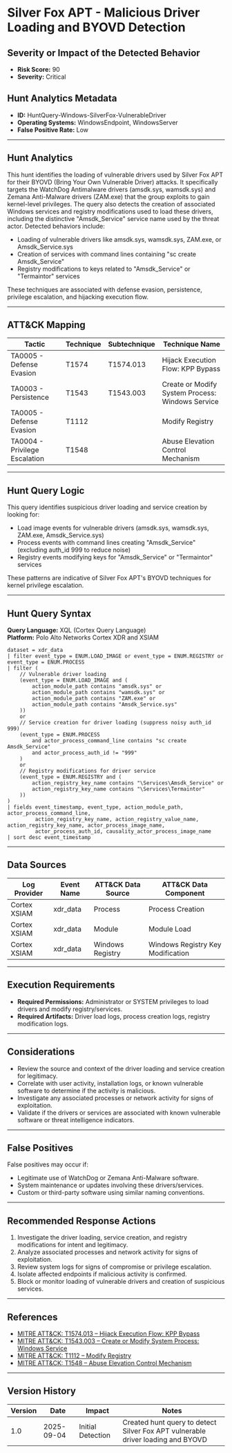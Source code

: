 # Silver Fox APT - Malicious Driver Loading and BYOVD Detection

## Severity or Impact of the Detected Behavior
- **Risk Score:** 90
- **Severity:** Critical

## Hunt Analytics Metadata

- **ID:** HuntQuery-Windows-SilverFox-VulnerableDriver
- **Operating Systems:** WindowsEndpoint, WindowsServer
- **False Positive Rate:** Low

---

## Hunt Analytics

This hunt identifies the loading of vulnerable drivers used by Silver Fox APT for their BYOVD (Bring Your Own Vulnerable Driver) attacks. It specifically targets the WatchDog Antimalware drivers (amsdk.sys, wamsdk.sys) and Zemana Anti-Malware drivers (ZAM.exe) that the group exploits to gain kernel-level privileges. The query also detects the creation of associated Windows services and registry modifications used to load these drivers, including the distinctive "Amsdk_Service" service name used by the threat actor. Detected behaviors include:

- Loading of vulnerable drivers like amsdk.sys, wamsdk.sys, ZAM.exe, or Amsdk_Service.sys
- Creation of services with command lines containing "sc create Amsdk_Service"
- Registry modifications to keys related to "Amsdk_Service" or "Termaintor" services

These techniques are associated with defense evasion, persistence, privilege escalation, and hijacking execution flow.

---

## ATT&CK Mapping

| Tactic                        | Technique   | Subtechnique | Technique Name                                 |
|------------------------------|-------------|--------------|-----------------------------------------------|
| TA0005 - Defense Evasion     | T1574       | T1574.013    | Hijack Execution Flow: KPP Bypass            |
| TA0003 - Persistence         | T1543       | T1543.003    | Create or Modify System Process: Windows Service |
| TA0005 - Defense Evasion     | T1112       |              | Modify Registry                               |
| TA0004 - Privilege Escalation| T1548       |              | Abuse Elevation Control Mechanism            |

---

## Hunt Query Logic

This query identifies suspicious driver loading and service creation by looking for:

- Load image events for vulnerable drivers (amsdk.sys, wamsdk.sys, ZAM.exe, Amsdk_Service.sys)
- Process events with command lines creating "Amsdk_Service" (excluding auth_id 999 to reduce noise)
- Registry events modifying keys for "Amsdk_Service" or "Termaintor" services

These patterns are indicative of Silver Fox APT's BYOVD techniques for kernel privilege escalation.

---

## Hunt Query Syntax

**Query Language:** XQL (Cortex Query Language)  
**Platform:** Polo Alto Networks Cortex XDR and XSIAM

```xql
dataset = xdr_data 
| filter event_type = ENUM.LOAD_IMAGE or event_type = ENUM.REGISTRY or event_type = ENUM.PROCESS 
| filter ( 
    // Vulnerable driver loading 
    (event_type = ENUM.LOAD_IMAGE and ( 
        action_module_path contains "amsdk.sys" or 
        action_module_path contains "wamsdk.sys" or 
        action_module_path contains "ZAM.exe" or 
        action_module_path contains "Amsdk_Service.sys" 
    )) 
    or 
    // Service creation for driver loading (suppress noisy auth_id 999) 
    (event_type = ENUM.PROCESS 
        and actor_process_command_line contains "sc create Amsdk_Service" 
        and actor_process_auth_id != "999" 
    ) 
    or 
    // Registry modifications for driver service 
    (event_type = ENUM.REGISTRY and ( 
        action_registry_key_name contains "\Services\Amsdk_Service" or 
        action_registry_key_name contains "\Services\Termaintor" 
    )) 
) 
| fields event_timestamp, event_type, action_module_path, actor_process_command_line, 
         action_registry_key_name, action_registry_value_name, action_registry_key_name, actor_process_image_name, 
         actor_process_auth_id, causality_actor_process_image_name 
| sort desc event_timestamp 
```

---

## Data Sources

| Log Provider | Event Name       | ATT&CK Data Source  | ATT&CK Data Component  |
|--------------|------------------|---------------------|------------------------|
| Cortex XSIAM|    xdr_data       | Process             | Process Creation       |
| Cortex XSIAM|    xdr_data       | Module             | Module Load            |
| Cortex XSIAM|    xdr_data       | Windows Registry   | Windows Registry Key Modification |

---

## Execution Requirements

- **Required Permissions:** Administrator or SYSTEM privileges to load drivers and modify registry/services.
- **Required Artifacts:** Driver load logs, process creation logs, registry modification logs.

---

## Considerations

- Review the source and context of the driver loading and service creation for legitimacy.
- Correlate with user activity, installation logs, or known vulnerable software to determine if the activity is malicious.
- Investigate any associated processes or network activity for signs of exploitation.
- Validate if the drivers or services are associated with known vulnerable software or threat intelligence indicators.

---

## False Positives

False positives may occur if:

- Legitimate use of WatchDog or Zemana Anti-Malware software.
- System maintenance or updates involving these drivers/services.
- Custom or third-party software using similar naming conventions.

---

## Recommended Response Actions

1. Investigate the driver loading, service creation, and registry modifications for intent and legitimacy.
2. Analyze associated processes and network activity for signs of exploitation.
3. Review system logs for signs of compromise or privilege escalation.
4. Isolate affected endpoints if malicious activity is confirmed.
5. Block or monitor loading of vulnerable drivers and creation of suspicious services.

---

## References

- [MITRE ATT&CK: T1574.013 – Hijack Execution Flow: KPP Bypass](https://attack.mitre.org/techniques/T1574/013/)
- [MITRE ATT&CK: T1543.003 – Create or Modify System Process: Windows Service](https://attack.mitre.org/techniques/T1543/003/)
- [MITRE ATT&CK: T1112 – Modify Registry](https://attack.mitre.org/techniques/T1112/)
- [MITRE ATT&CK: T1548 – Abuse Elevation Control Mechanism](https://attack.mitre.org/techniques/T1548/)

---

## Version History

| Version | Date       | Impact            | Notes                                                                                      |
|---------|------------|-------------------|--------------------------------------------------------------------------------------------|
| 1.0     | 2025-09-04 | Initial Detection | Created hunt query to detect Silver Fox APT vulnerable driver loading and BYOVD          |
